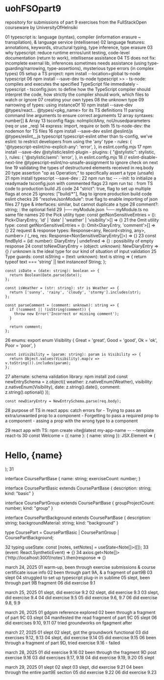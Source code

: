 # uohFSOpart9
repository for submissions of part 9 exercises from the FullStackOpen courseware by UniversityOfHelnsiki

01 typescript is: language (syntax), compiler (information erasure ~ transpilation), & language service (intellisense)
02 language features: annotations, keywords, structural typing, type inference, type erasure
03 why typescript: reduce runtime errros/unit testing, code-level documentation (return to work), intellisense assistance
04 TS does not fix: incomplete exernal lib, inferences sometimes needs assistance (using type-guarding/narrowing, type-assertions), mysterious type errors (in complex types)
05 setup a TS project: npm install --location=global ts-node typescript
06 npm install --save-dev ts-node typescript >>
	- ts-node: compiles and executes the specified TypeScript file immediately
	- typescript
	- tsconfig.json: to define how the TypeScript compiler should interpret the code, how strictly the compiler should work, which files to watch or ignore
07 creating your own types
08 the unknown type
09 narrowing of types: using instanceOf
10 npm install --save-dev @types/react... @types/<pkg_name> for its TS definitions
11 parsing command line arguments to ensure correct argumemts
12 array syntaxes: number[] & Array<number>
13 tsconfig flags: noImplicitAny, noUnusedparameters (req or use _req)
14 express: import, require or both
15 ts-node-dev: the nodemon for TS files
16 npm install --save-dev eslint @eslint/js @types/eslint__js typescript typescript-eslint
   other than ts-config, we've eslint: to restrict developers from using the 'any' type
	- rules: { '@typescript-eslint/no-explicit-any': 'error', }, in eslint.config.mjs
17 npm install --save-dev @stylistic/eslint-plugin
	- plugins: { "@stylistic": stylistic, },
	  rules: { '@stylistic/semi': 'error', }, in eslint.config.mjs
18 // eslint-disable-next-line @typescript-eslint/no-unsafe-assignment to ignore check on next line
19 validating the types of destructured elements received in req.body
20 type assertion "op as Operation;" to specifically assert a type (unsafe)
21  npm install typescript --save-dev : 
22 npm run tsc -- --init: to initialize a readymade tsconfig.json with commented flags
23 npm run tsc : from TS code to production build JS code
24 "strict": true, flag to set up multiple flags at once
25 ignores: ["build/*"], flag to ignore production build code eslint checks
26 "resolveJsonModule": true flag to enable importing of json files
27 type & interfaces: similar, but cannot duplicate a type
28 comment?: string; : the optional field
29   ├── myModule.json
     └── myModule.ts no same file names
20 the Pick utility type: const getNonSensitiveEntries = (): Pick<DiaryEntry, 'id' | 'date' | 'weather' | 'visibility'>[] => {}
21 the Omit utility type: const getNonSensitiveEntries = (): Omit<DiaryEntry, 'comment'>[] => {}
22 request & response types: Response<any, Record<string, any>, number>  /  (_req, res: Response<NonSensitiveDiaryEntry[]>) => {}
23 const findById = (id: number): DiaryEntry | undefined => {} : possibility of empty response
24 const toNewDiaryEntry = (object: unknown): NewDiaryEntry => {}  / unknown is the ideal type for our kind of situation of input validation
25 Type guards:
	const isString = (text: unknown): text is string => {
	  return typeof text === 'string' || text instanceof String;
	};

	const isDate = (date: string): boolean => {
	  return Boolean(Date.parse(date));
	};

	const isWeather = (str: string): str is Weather => {
	  return ['sunny', 'rainy', 'cloudy', 'stormy'].includes(str);
	};

	const parseComment = (comment: unknown): string => {
	  if (!comment || !isString(comment)) {
	    throw new Error('Incorrect or missing comment');
	  }
	
	  return comment;
	};
26 enums: export enum Visibility {
	  Great = 'great',
	  Good = 'good',
	  Ok = 'ok',
	  Poor = 'poor',
	}

	const isVisibility = (param: string): param is Visibility => {
	  return Object.values(Visibility).map(v => v.toString()).includes(param);
	};

27 alternate: schema validation library: npm install zod
	const newEntrySchema = z.object({
	  weather: z.nativeEnum(Weather),
	  visibility: z.nativeEnum(Visibility),
	  date: z.string().date(),
	  comment: z.string().optional()
	});
	
	const newDiaryEntry = NewEntrySchema.parse(req.body);
28 purpose of TS in react apps: catch errors for
	- Trying to pass an extra/unwanted prop to a component
	- Forgetting to pass a required prop to a component
	- assing a prop with the wrong type to a component

29 react app with TS: npm create vite@latest my-app-name -- --template react-ts
30 const Welcome = ({ name }: { name: string }): JSX.Element => (
	  <h1>Hello, {name}</h1>
	); 
31 

interface CoursePartBase {
  name: string;
  exerciseCount: number;
}

interface CoursePartBasic extends CoursePartBase {
  description: string;
  kind: "basic"
}

interface CoursePartGroup extends CoursePartBase {
  groupProjectCount: number;
  kind: "group"
}

interface CoursePartBackground extends CoursePartBase {
  description: string;
  backgroundMaterial: string;
  kind: "background"
}

type CoursePart = CoursePartBasic | CoursePartGroup | CoursePartBackground;

32 typing useState: const [notes, setNotes] = useState<Note[]>([]);
33 (event: React.SyntheticEvent) => {}
34 axios.get<Note[]>('http://localhost:3001/notes').then(response => {}

march 24, 2025
01 warm-up, been through exercise submissions & course certificate issue info
02 been through part 9A, & a fragment of part9B
03 slept
04 struggled to set up typescript plug-in in sublime
05 slept, been through part 9B fragment
06 did exercise 9.1

march 25, 2025
01 slept, did exercise 9.2
02 slept, did exercise 9.3
03 slept, did exercise 9.4
04 did exercise 9.5
05 did exercise 9.6, 9.7
06 did exercise 9.8, 9.9

march 26, 2025
01 gdgsm reference explored
02 been through a fragment of part 9C
03 slept
04 manifested the read fragment of part 9C
05 slept
06 did exercises 9.10, 9.11
07 tried groundworks on fgagment after

march 27, 2025
01 slept
02 slept, got the groundwork functional
03 did exercises 9.12, 9.13
04 slept, did exercise 9.14
05 did exercise 9.15
06 been through a fragment of part 9D, tried exercise 9.16 - failed

march 28, 2025
01 did exercise 9.16
02 been through the fragment 9D post exercise 9.16
03 did exercises 9.17, 9.18
04 did exercise 9.19, 9.20
05 slept

march 29, 2025
01 slept
02 slept
03 slept, did exercise 9.21
04 been through the entire part9E section
05 did exercise 9.22
06 did exercise 9.23